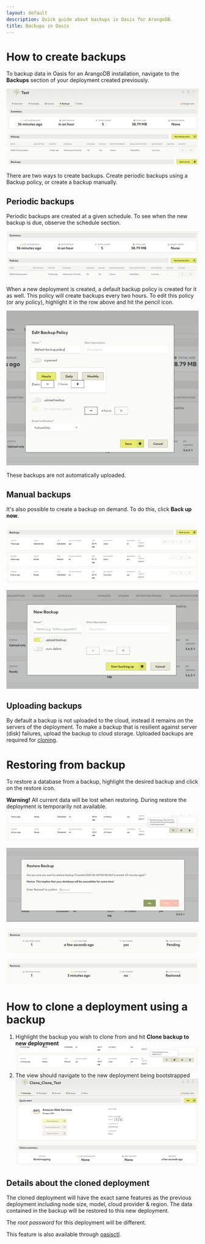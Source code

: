 ```yaml
---
layout: default
description: Quick guide about backups in Oasis for ArangoDB.
title: Backups in Oasis
---
```


# How to create backups

To backup data in Oasis for an ArangoDB installation, navigate to the **Backups** section of your deployment created previously.

![Backup ArangoDB](../images/oasis-backup-section.png)

There are two ways to create backups. Create periodic backups using a Backup policy, or create a backup manually.

## Periodic backups

Periodic backups are created at a given schedule. To see when the new backup is due, observe the schedule section.

![Backup Policy schedule](../images/oasis-backup-policy-schedule.png)

When a new deployment is created, a default backup policy is created for it as well. This policy will create backups every two hours. To edit this policy (or any policy), highlight it in the row above and hit the pencil icon.

![Edit Backup Policy](../images/oasis-edit-backup-policy.png)

These backups are not automatically uploaded.

## Manual backups

It's also possible to create a backup on demand. To do this, click **Back up now**.

![Back up Now](../images/oasis-back-up-now.png)

![Back up Now Dialog](../images/oasis-back-up-now-dialog.png)

## Uploading backups

By default a backup is not uploaded to the cloud, instead it remains on the servers of the deployment.
To make a backup that is resilient against server (disk) failures, upload the backup to cloud storage.
Uploaded backups are required for [cloning](#how-to-clone-a-deployment-using-a-backup).

# Restoring from backup

To restore a database from a backup, highlight the desired backup and click on the restore icon.

**Warning!**
All current data will be lost when restoring.
During restore the deployment is temporarily not available.

![Restore From Backup](../images/oasis-restore-from-backup.png)

![Restore From Backup Dialog](../images/oasis-restore-from-backup-dialog.png)

![Restore From Backup Status Pending](../images/oasis-restore-from-backup-status-pending.png)

![Restore From Backup Status Restored](../images/oasis-restore-from-backup-status-restored.png)

# How to clone a deployment using a backup

1. Highlight the backup you wish to clone from and hit **Clone backup to new deployment**
![Oasis Clone Deployment From Backup](../images/oasis-clone-deployment-from-backup.png)
1. The view should navigate to the new deployment being bootstrapped
![Oasis Cloned Deployment](../images/oasis-cloned-deployment.png)

## Details about the cloned deployment

The cloned deployment will have the exact same features as the previous deployment
including node size, model, cloud provider & region. The data
contained in the backup will be restored to this new deployment.

The *root password* for this deployment will be different.

This feature is also available through [oasisctl](https://github.com/arangodb-managed/oasisctl).
